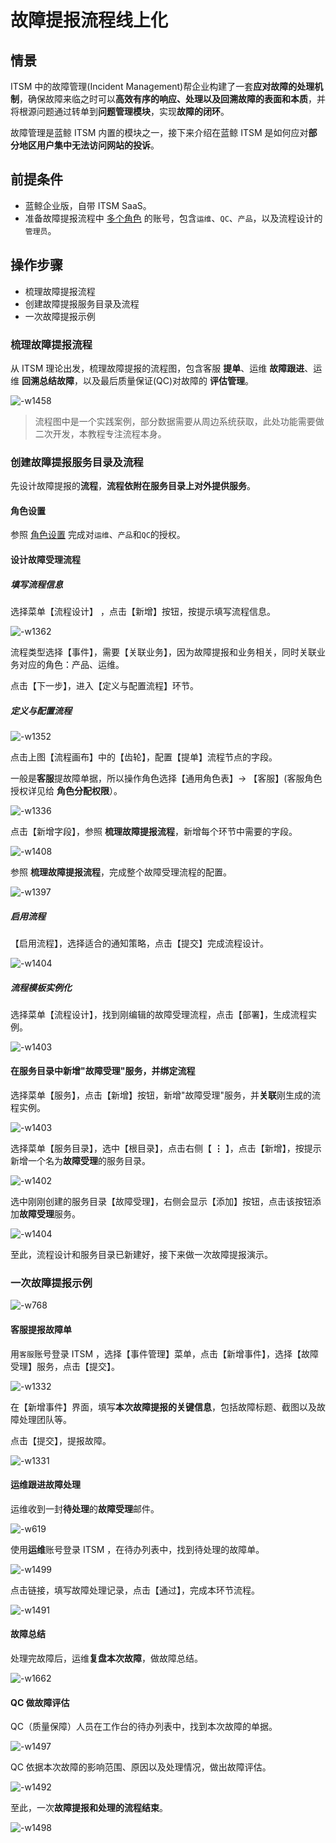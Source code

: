 # 故障提报流程线上化

## 情景

ITSM 中的故障管理(Incident Management)帮企业构建了一套**应对故障的处理机制**，确保故障来临之时可以**高效有序的响应、处理以及回溯故障的表面和本质**，并将根源问题通过转单到**问题管理模块**，实现**故障的闭环**。

故障管理是蓝鲸 ITSM 内置的模块之一，接下来介绍在蓝鲸 ITSM 是如何应对**部分地区用户集中无法访问网站的投诉**。

## 前提条件
- 蓝鲸企业版，自带 ITSM SaaS。
- 准备故障提报流程中 [多个角色](5.1/PaaS平台/产品功能/系统管理/UserManage.md) 的账号，包含`运维`、`QC`、`产品`，以及流程设计的`管理员`。

## 操作步骤

- 梳理故障提报流程
- 创建故障提报服务目录及流程
- 一次故障提报示例

### 梳理故障提报流程

从 ITSM 理论出发，梳理故障提报的流程图，包含客服 **提单**、运维 **故障跟进**、运维 **回溯总结故障**，以及最后质量保证(QC)对故障的 **评估管理**。

![-w1458](media/15658530577275.jpg)

> 流程图中是一个实践案例，部分数据需要从周边系统获取，此处功能需要做二次开发，本教程专注流程本身。

### 创建故障提报服务目录及流程

先设计故障提报的**流程**，**流程依附在服务目录上对外提供服务**。

#### 角色设置

参照  [角色设置](5.1/bk_solutions/CO/ITSM/Release_Management.md) 完成对`运维`、`产品`和`QC`的授权。

#### 设计故障受理流程
##### 填写流程信息
选择菜单【流程设计】 ，点击【新增】按钮，按提示填写流程信息。

![-w1362](media/15658545362420.jpg)

流程类型选择【事件】，需要【关联业务】，因为故障提报和业务相关，同时关联业务对应的角色：产品、运维。

点击【下一步】，进入【定义与配置流程】环节。

##### 定义与配置流程

![-w1352](media/15658547862596.jpg)

点击上图【流程画布】中的【齿轮】，配置【提单】流程节点的字段。

一般是**客服**提故障单据，所以操作角色选择【通用角色表】-> 【客服】(客服角色授权详见给 **角色分配权限**）。

![-w1336](media/15658551277354.jpg)

点击【新增字段】，参照 **梳理故障提报流程**，新增每个环节中需要的字段。

![-w1408](media/15658592435245.jpg)

参照 **梳理故障提报流程**，完成整个故障受理流程的配置。

![-w1397](media/15658592876789.jpg)

##### 启用流程

【启用流程】，选择适合的通知策略，点击【提交】完成流程设计。

![-w1404](media/15658593359980.jpg)

##### 流程模板实例化

选择菜单【流程设计】，找到刚编辑的故障受理流程，点击【部署】，生成流程实例。

![-w1403](media/15658593653122.jpg)

#### 在服务目录中新增"故障受理"服务，并绑定流程

选择菜单【服务】，点击【新增】按钮，新增"故障受理"服务，并**关联**刚生成的流程实例。

![-w1403](media/15658595078266.jpg)

选择菜单【服务目录】，选中【根目录】，点击右侧【 **⋮** 】，点击【新增】，按提示新增一个名为**故障受理**的服务目录。

![-w1402](media/15658595666163.jpg)

选中刚刚创建的服务目录【故障受理】，右侧会显示【添加】按钮，点击该按钮添加**故障受理**服务。

![-w1404](media/15658596158089.jpg)

至此，流程设计和服务目录已新建好，接下来做一次故障提报演示。

### 一次故障提报示例
![-w768](media/15658720727110.jpg)

#### 客服提报故障单

用`客服`账号登录 ITSM ，选择【事件管理】菜单，点击【新增事件】，选择【故障受理】服务，点击【提交】。

![-w1332](media/15658597438200.jpg)

在【新增事件】界面，填写**本次故障提报的关键信息**，包括故障标题、截图以及故障处理团队等。

点击【提交】，提报故障。

![-w1331](media/15658604949447.jpg)


#### 运维跟进故障处理

运维收到一封**待处理**的**故障受理**邮件。

![-w619](media/15658606919760.jpg)

使用**运维**账号登录 ITSM ，在待办列表中，找到待处理的故障单。

![-w1499](media/15658608778520.jpg)

点击链接，填写故障处理记录，点击【通过】，完成本环节流程。

![-w1491](media/15658613447194.jpg)


#### 故障总结

处理完故障后，运维**复盘本次故障**，做故障总结。

![-w1662](media/15658620538481.jpg)


#### QC 做故障评估

QC（质量保障）人员在工作台的待办列表中，找到本次故障的单据。

![-w1497](media/15658621496239.jpg)

QC 依据本次故障的影响范围、原因以及处理情况，做出故障评估。

![-w1492](media/15658622710282.jpg)

至此，一次**故障提报和处理的流程结束**。

![-w1498](media/15658623014535.jpg)
